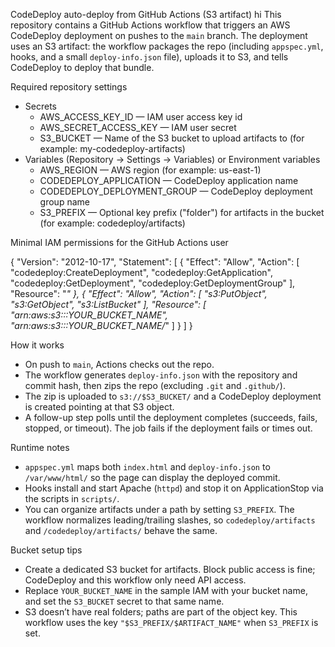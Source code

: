 CodeDeploy auto-deploy from GitHub Actions (S3 artifact)
hi
This repository contains a GitHub Actions workflow that triggers an AWS CodeDeploy deployment on pushes to the `main` branch. The deployment uses an S3 artifact: the workflow packages the repo (including `appspec.yml`, hooks, and a small `deploy-info.json` file), uploads it to S3, and tells CodeDeploy to deploy that bundle.

Required repository settings
- Secrets
  - AWS_ACCESS_KEY_ID — IAM user access key id
  - AWS_SECRET_ACCESS_KEY — IAM user secret
  - S3_BUCKET — Name of the S3 bucket to upload artifacts to (for example: my-codedeploy-artifacts)
- Variables (Repository → Settings → Variables) or Environment variables
  - AWS_REGION — AWS region (for example: us-east-1)
  - CODEDEPLOY_APPLICATION — CodeDeploy application name
  - CODEDEPLOY_DEPLOYMENT_GROUP — CodeDeploy deployment group name
  - S3_PREFIX — Optional key prefix ("folder") for artifacts in the bucket (for example: codedeploy/artifacts)

Minimal IAM permissions for the GitHub Actions user

{
  "Version": "2012-10-17",
  "Statement": [
    {
      "Effect": "Allow",
      "Action": [
        "codedeploy:CreateDeployment",
        "codedeploy:GetApplication",
        "codedeploy:GetDeployment",
        "codedeploy:GetDeploymentGroup"
      ],
      "Resource": "*"
    },
    {
      "Effect": "Allow",
      "Action": [
        "s3:PutObject",
        "s3:GetObject",
        "s3:ListBucket"
      ],
      "Resource": [
        "arn:aws:s3:::YOUR_BUCKET_NAME",
        "arn:aws:s3:::YOUR_BUCKET_NAME/*"
      ]
    }
  ]
}

How it works
- On push to `main`, Actions checks out the repo.
- The workflow generates `deploy-info.json` with the repository and commit hash, then zips the repo (excluding `.git` and `.github/`).
- The zip is uploaded to `s3://$S3_BUCKET/` and a CodeDeploy deployment is created pointing at that S3 object.
- A follow-up step polls until the deployment completes (succeeds, fails, stopped, or timeout). The job fails if the deployment fails or times out.

Runtime notes
- `appspec.yml` maps both `index.html` and `deploy-info.json` to `/var/www/html/` so the page can display the deployed commit.
- Hooks install and start Apache (`httpd`) and stop it on ApplicationStop via the scripts in `scripts/`.
 - You can organize artifacts under a path by setting `S3_PREFIX`. The workflow normalizes leading/trailing slashes, so `codedeploy/artifacts` and `/codedeploy/artifacts/` behave the same.

Bucket setup tips
- Create a dedicated S3 bucket for artifacts. Block public access is fine; CodeDeploy and this workflow only need API access.
- Replace `YOUR_BUCKET_NAME` in the sample IAM with your bucket name, and set the `S3_BUCKET` secret to that same name.
 - S3 doesn’t have real folders; paths are part of the object key. This workflow uses the key `"$S3_PREFIX/$ARTIFACT_NAME"` when `S3_PREFIX` is set.
